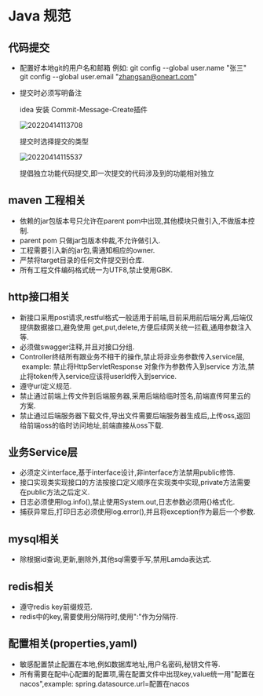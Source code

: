 
# Java 规范

## 代码提交

* 配置好本地git的用户名和邮箱
  例如: 
  git config --global user.name "张三"
  git config --global user.email "zhangsan@oneart.com"

* 提交时必须写明备注
  
  idea 安装 Commit-Message-Create插件

  ![20220414113708](https://picgo.catface996.com/picgo20220414113708.png)

  提交时选择提交的类型

  ![20220414115537](https://picgo.catface996.com/picgo20220414115537.png)

  提倡独立功能代码提交,即一次提交的代码涉及到的功能相对独立


## maven 工程相关

* 依赖的jar包版本号只允许在parent pom中出现,其他模块只做引入,不做版本控制.
* parent pom 只做jar包版本仲裁,不允许做引入.
* 工程需要引入新的jar包,需通知相应的owner.
* 严禁将target目录的任何文件提交到仓库.
* 所有工程文件编码格式统一为UTF8,禁止使用GBK.

## http接口相关

* 新接口采用post请求,restful格式一般适用于前端,目前采用前后端分离,后端仅提供数据接口,避免使用 get,put,delete,方便后续网关统一拦截,通用参数注入等.
* 必须做swagger注释,并且对接口分组.
* Controller终结所有跟业务不相干的操作,禁止将非业务参数传入service层,
 example: 禁止将HttpServletResponse 对象作为参数传入到service 方法,禁止将token传入service应该将userId传入到service.
* 遵守url定义规范.
* 禁止通过前端上传文件到后端服务器,采用后端给临时签名,前端直传阿里云的方案.
* 禁止通过后端服务器下载文件,导出文件需要后端服务器生成后,上传oss,返回给前端oss的临时访问地址,前端直接从oss下载.

## 业务Service层

* 必须定义interface,基于interface设计,非interface方法禁用public修饰.
* 接口实现类实现接口的方法按接口定义顺序在实现类中实现,private方法需要在public方法之后定义.
* 日志必须使用log.info(),禁止使用System.out,日志参数必须用{}格式化.
* 捕获异常后,打印日志必须使用log.error(),并且将exception作为最后一个参数.

## mysql相关

* 除根据id查询,更新,删除外,其他sql需要手写,禁用Lamda表达式.


## redis相关

* 遵守redis key前缀规范.
* redis中的key,需要使用分隔符时,使用":"作为分隔符.

## 配置相关(properties,yaml)

* 敏感配置禁止配置在本地,例如数据库地址,用户名密码,秘钥文件等.
* 所有需要在配中心配置的配置项,需在配置文件中出现key,value统一用"配置在nacos",example: spring.datasource.url=配置在nacos